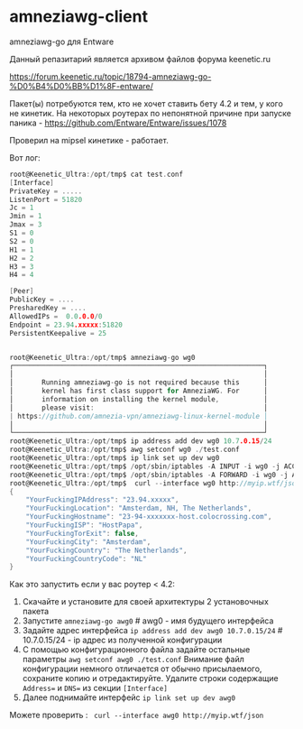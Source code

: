 # amneziawg-client
amneziawg-go для Entware

Данный репазитарий является архивом файлов форума keenetic.ru

https://forum.keenetic.ru/topic/18794-amneziawg-go-%D0%B4%D0%BB%D1%8F-entware/

Пакет(ы) потребуются тем, кто не хочет ставить бету 4.2 и тем, у кого не кинетик. На некоторых роутерах по непонятной причине при запуске паника - https://github.com/Entware/Entware/issues/1078

Проверил на mipsel кинетике - работает.

Вот лог:
```c
root@Keenetic_Ultra:/opt/tmp$ cat test.conf
[Interface]
PrivateKey = .....
ListenPort = 51820
Jc = 1
Jmin = 1
Jmax = 3
S1 = 0
S2 = 0
H1 = 1
H2 = 2
H3 = 3
H4 = 4

[Peer]
PublicKey = ....
PresharedKey = ....
AllowedIPs =  0.0.0.0/0
Endpoint = 23.94.xxxxx:51820
PersistentKeepalive = 25


root@Keenetic_Ultra:/opt/tmp$ amneziawg-go wg0
┌──────────────────────────────────────────────────────────────┐
│                                                              │
│       Running amneziawg-go is not required because this      │
│       kernel has first class support for AmneziaWG. For      │
│       information on installing the kernel module,           │
│       please visit:                                          │
| https://github.com/amnezia-vpn/amneziawg-linux-kernel-module │
│                                                              │
└──────────────────────────────────────────────────────────────┘
root@Keenetic_Ultra:/opt/tmp$ ip address add dev wg0 10.7.0.15/24
root@Keenetic_Ultra:/opt/tmp$ awg setconf wg0 ./test.conf
root@Keenetic_Ultra:/opt/tmp$ ip link set up dev wg0
root@Keenetic_Ultra:/opt/tmp$ /opt/sbin/iptables -A INPUT -i wg0 -j ACCEPT
root@Keenetic_Ultra:/opt/tmp$ /opt/sbin/iptables -A FORWARD -i wg0 -j ACCEPT
root@Keenetic_Ultra:/opt/tmp$  curl --interface wg0 http://myip.wtf/json
{
    "YourFuckingIPAddress": "23.94.xxxxx",
    "YourFuckingLocation": "Amsterdam, NH, The Netherlands",
    "YourFuckingHostname": "23-94-xxxxxxx-host.colocrossing.com",
    "YourFuckingISP": "HostPapa",
    "YourFuckingTorExit": false,
    "YourFuckingCity": "Amsterdam",
    "YourFuckingCountry": "The Netherlands",
    "YourFuckingCountryCode": "NL"
}
```

Как это запустить если у вас роутер < 4.2:
1. Скачайте и установите для своей архитектуры 2 установочных пакета
2. Запустите `amneziawg-go awg0`  # awg0 - имя будущего интерфейса
3. Задайте адрес интерфейса `ip address add dev awg0 10.7.0.15/24` # 10.7.0.15/24 - ip адрес из полученной конфигурации
4. С помощью конфигурационного файла задайте остальные параметры `awg setconf awg0 ./test.conf`
   Внимание файл конфигурации немного отличается от обычно присылаемого, сохраните копию и отредактируйте.
   Удалите строки содержащие `Address=` и `DNS=` из секции `[Interface]`
6. Далее поднимайте интерфейс `ip link set up dev awg0`

Можете проверить : ` curl --interface awg0 http://myip.wtf/json`   

